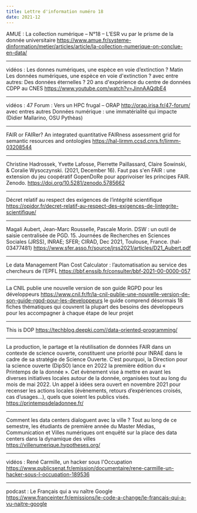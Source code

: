 ```yaml
---
title: Lettre d'information numéro 18
date: 2021-12
---
```


AMUE : La collection numérique – N°18 – L’ESR vu par le prisme de la donnée universitaire
<https://www.amue.fr/systeme-dinformation/metier/articles/article/la-collection-numerique-on-conclue-en-data/>

--------------------

vidéos : Les donnes numériques, une espèce en voie d’extinction ? Matin
Les données numériques, une espèce en voie d'extinction ?
avec entre autres:
    Des données éternelles ? 20 ans d'expérience du centre de données CDPP au CNES
    <https://www.youtube.com/watch?v=JinnAAQdbE4>

--------------------

vidéos : 47 Forum : Vers un HPC frugal – ORAP
<http://orap.irisa.fr/47-forum/>
avec entres autres
    Données numérique : une immatérialité qui impacte (Didier Mallarino, OSU Pythèas)

--------------------

FAIR or FAIRer? An integrated quantitative FAIRness assessment grid for semantic resources and ontologies
<https://hal-lirmm.ccsd.cnrs.fr/lirmm-03208544>

--------------------

Christine Hadrossek, Yvette Lafosse, Pierrette Paillassard, Claire Sowinski, & Coralie Wysoczynski. (2021, December 16). Faut pas s'en FAIR : une extension du jeu coopératif GopenDoRe pour apprivoiser les principes FAIR. Zenodo.
<https://doi.org/10.5281/zenodo.5785662>

--------------------

Décret relatif au respect des exigences de l’intégrité scientifique
<https://opidor.fr/decret-relatif-au-respect-des-exigences-de-lintegrite-scientifique/>

--------------------

Magali Aubert, Jean-Marc Rousselle, Pascale Morin. DSW : un outil de saisie centralisée de PGD. 15. Journées de Recherches en Sciences Sociales (JRSS), INRAE; SFER; CIRAD, Dec 2021, Toulouse, France. ⟨hal-03477481⟩
<https://www.sfer.asso.fr/source/jrss2021/articles/D21_Aubert.pdf>

--------------------

Le data Management Plan Cost Calculator : l’automatisation au service des chercheurs de l’EPFL
<https://bbf.enssib.fr/consulter/bbf-2021-00-0000-057>

--------------------

La CNIL publie une nouvelle version de son guide RGPD pour les développeurs
<https://www.cnil.fr/fr/la-cnil-publie-une-nouvelle-version-de-son-guide-rgpd-pour-les-developpeurs>
le guide comprend désormais 18 fiches thématiques qui couvrent la plupart des besoins des développeurs pour les accompagner à chaque étape de leur projet

--------------------

This is DOP
<https://techblog.deepki.com//data-oriented-programming/>

--------------------

La production, le partage et la réutilisation de données FAIR dans un contexte de science ouverte, constituent une priorité pour INRAE dans le cadre de sa stratégie de Science Ouverte. C’est pourquoi, la Direction pour la science ouverte (DipSO) lance en 2022 la première édition du « Printemps de la donnée ».
Cet évènement vise à mettre en avant les diverses initiatives locales autour de la donnée, organisées tout au long du mois de mai 2022. Un appel à idées sera ouvert en novembre 2021 pour recenser les actions locales (évènements, retours d’expériences croisés, cas d’usages…), quels que soient les publics visés.
<https://printempsdeladonnee.fr/>

--------------------

Comment les data centers dialoguent avec la ville ?
Tout au long de ce semestre, les étudiants de première année du Master Médias, Communication et Villes numériques ont enquêté sur la place des data centers dans la dynamique des villes
<https://villenumerique.hypotheses.org/>

--------------------

vidéos : René Carmille, un hacker sous l'Occupation
<https://www.publicsenat.fr/emission/documentaire/rene-carmille-un-hacker-sous-l-occupation-189536>

--------------------

podcast : Le Français qui a vu naître Google
<https://www.franceinter.fr/emissions/le-code-a-change/le-francais-qui-a-vu-naitre-google>
